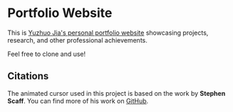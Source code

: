 # Portfolio Website

This is [Yuzhuo Jia's personal portfolio website](https://shljessie.github.io/) showcasing projects, research, and other professional achievements.

Feel free to clone and use!


## Citations

The animated cursor used in this project is based on the work by **Stephen Scaff**. You can find more of his work on [GitHub](https://github.com/stephenscaff).
